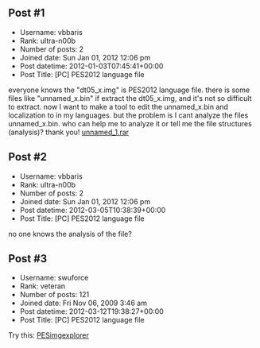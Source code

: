 ## Post #1
- Username: vbbaris
- Rank: ultra-n00b
- Number of posts: 2
- Joined date: Sun Jan 01, 2012 12:06 pm
- Post datetime: 2012-01-03T07:45:41+00:00
- Post Title: [PC] PES2012 language file

everyone knows the "dt05_x.img" is PES2012 language file. there is some files like "unnamed_x.bin" if extract the dt05_x.img, and it's not so difficult to extract. now I want to make a tool to edit the unnamed_x.bin and localization to in my languages. but the problem is I cant analyze the files unnamed_x.bin. 
who can help me to analyze it or tell me the file structures (analysis)?
thank you!
[unnamed_1.rar](https://xentaxbackup.github.io/file/4944_unnamed_1.rar)
## Post #2
- Username: vbbaris
- Rank: ultra-n00b
- Number of posts: 2
- Joined date: Sun Jan 01, 2012 12:06 pm
- Post datetime: 2012-03-05T10:38:39+00:00
- Post Title: [PC] PES2012 language file

no one knows the analysis of the file?
## Post #3
- Username: swuforce
- Rank: veteran
- Number of posts: 121
- Joined date: Fri Nov 06, 2009 3:46 am
- Post datetime: 2012-03-12T19:38:27+00:00
- Post Title: [PC] PES2012 language file

Try this: [PESimgexplorer](http://www.pespatchs.com/2012/03/pes-2012-pes-img-explorer-1-02-beta-released-by-jenkey1002.html)
